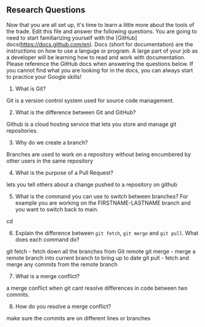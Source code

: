 ## Research Questions 

Now that you are all set up, it's time to learn a little more about the tools of the trade. Edit this file and answer the following questions. You are going to need to start familiarizing yourself with the [GitHub] docs(https://docs.github.com/en). Docs (short for documentation) are the instructions on how to use a languge or program. A large part of your job as a developer will be learning how to read and work with documentation. Please reference the GitHub docs when answering the questions below. If you cannot find what you are looking for in the docs, you can always start to practice your Google skills!

1. What is Git?

Git is a version control system used for source code management.

2. What is the difference between Git and GitHub?

Github is a cloud hosting service that lets you store and manage git repositories.

3. Why do we create a branch?

Branches are used to work on a repository without being encumbered by other users in the same repository

4. What is the purpose of a Pull Request?

lets you tell others about a change pushed to a repository on github

5. What is the command you can use to switch between branches? For example you are working on the FIRSTNAME-LASTNAME branch and you want to switch back to main.

cd

6. Explain the difference between `git fetch`, `git merge` and `git pull`. What does each command do?

git fetch - fetch down all the branches from Git remote
git merge - merge a remote branch into current branch to bring up to date
git pull - fetch and merge any commits from the remote branch

7. What is a merge conflict?

a merge conflict when git cant resolve differences in code between two commits.

8. How do you resolve a merge conflict?

make sure the commits are on different lines or branches
